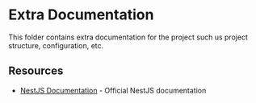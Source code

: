 # Extra Documentation

This folder contains extra documentation for the project such us project structure, configuration, etc.

## Resources

- [NestJS Documentation](https://docs.nestjs.com/) - Official NestJS documentation
